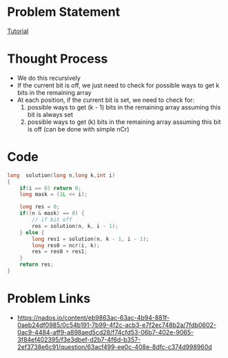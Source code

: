 # Problem Statement

[Tutorial](https://www.youtube.com/watch?v=DMTw6pP5zTg&list=PL-Jc9J83PIiFJRioti3ZV7QabwoJK6eKe&index=17)

# Thought Process
- We do this recursively
- If the current bit is off, we just need to check for possible ways to get k bits in the remaining array
- At each position, if the current bit is set, we need to check for:
    1. possible ways to get (k - 1) bits in the remaining array assuming this bit is always set
    2. possible ways to get (k) bits in the remaining array assuming this bit is off (can be done with simple nCr)

# Code
```cpp
long  solution(long n,long k,int i)
{
    if(i == 0) return 0;
    long mask = (1L << i);

    long res = 0;
    if((n & mask) == 0) {
        // if bit off
        res = solution(n, k, i - 1);
    } else {
        long res1 = solution(n, k - 1, i - 1);
        long res0 = ncr(i, k);
        res = res0 + res1;
    }
    return res;
}
```

# Problem Links
- https://nados.io/content/eb9863ac-63ac-4b94-881f-0aeb24df0985/0c54b191-7b99-4f2c-acb3-e7f2ec748b2a/7fdb0602-0ac9-4484-aff9-a898aed5cd28/f74cfd53-06b7-402e-9065-3f84ef402395/f3e3dbef-d2b7-4f6d-b357-2ef3738e6c91/question/63acf499-ee0c-408e-8dfc-c374d998960d
